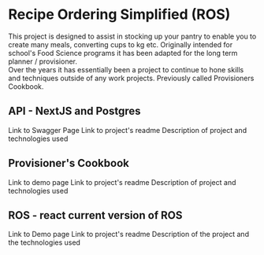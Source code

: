 # Recipe Ordering Simplified (ROS)

This project is designed to assist in stocking up your pantry to enable you to create many meals, converting cups to kg etc. Originally intended for school's Food Science programs it has been adapted for the long term planner / provisioner. <br/>
Over the years it has essentially been a project to continue to hone skills and techniques outside of any work projects. Previously called Provisioners Cookbook.

## API - NextJS and Postgres

Link to Swagger Page
Link to project's readme
Description of project and technologies used

## Provisioner's Cookbook

Link to demo page
Link to project's readme
Description of project and technologies used

## ROS - react current version of ROS

Link to Demo page
Link to project's readme
Description of the project and the technologies used